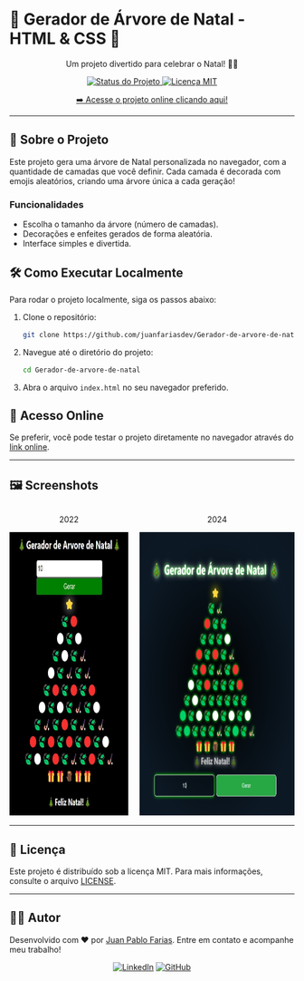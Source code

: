 # 🎄 Gerador de Árvore de Natal - HTML & CSS 🎄
<p align="center">Um projeto divertido para celebrar o Natal! 🎅🎁</p>

<p align="center">
  <a href="https://juanfariasdev.github.io/Gerador-de-arvore-de-natal/" target="_blank">
    <img src="https://img.shields.io/badge/Status-Online-brightgreen" alt="Status do Projeto" />
  </a>
  <a href="https://github.com/juanfariasdev/Gerador-de-arvore-de-natal/blob/main/LICENSE">
    <img src="https://img.shields.io/badge/Licença-MIT-blue.svg" alt="Licença MIT">
  </a>
</p>

<p align="center">
  <a href="https://juanfariasdev.github.io/Gerador-de-arvore-de-natal/">
    ➡️ Acesse o projeto online clicando aqui!
  </a>
</p>

---

## 🎯 Sobre o Projeto

Este projeto gera uma árvore de Natal personalizada no navegador, com a quantidade de camadas que você definir. Cada camada é decorada com emojis aleatórios, criando uma árvore única a cada geração!

### Funcionalidades

- Escolha o tamanho da árvore (número de camadas).
- Decorações e enfeites gerados de forma aleatória.
- Interface simples e divertida.

## 🛠️ Como Executar Localmente

Para rodar o projeto localmente, siga os passos abaixo:

1. Clone o repositório:

   ```bash
   git clone https://github.com/juanfariasdev/Gerador-de-arvore-de-natal.git
   ```

2. Navegue até o diretório do projeto:

   ```bash
   cd Gerador-de-arvore-de-natal
   ```

3. Abra o arquivo `index.html` no seu navegador preferido.

## 🚀 Acesso Online

Se preferir, você pode testar o projeto diretamente no navegador através do [link online](https://juanfariasdev.github.io/Gerador-de-arvore-de-natal/).

---

## 🖼️ Screenshots

<p align="center">
    <div style="display: flex; justify-content: center; gap: 20px;">
        <div>
            <p align="center">2022</p>
            <img src="screenshots/print.jpg" alt="Print do Projeto" height="500px"/>
        </div>
        <div>
            <p align="center">2024</p>
            <img src="screenshots/print-2024.png" alt="Print do Projeto" height="500px"/>
        </div>
    </div>
</p>


---

## 📄 Licença

Este projeto é distribuído sob a licença MIT. Para mais informações, consulte o arquivo [LICENSE](https://github.com/juanfariasdev/Gerador-de-arvore-de-natal/blob/main/LICENSE).

---

## 🧑‍💻 Autor

Desenvolvido com ❤️ por [Juan Pablo Farias](https://juanpablofarias.com/). Entre em contato e acompanhe meu trabalho!

<div align="center">
  <a href="https://www.linkedin.com/in/juanfariasdev/"><img src="https://img.shields.io/badge/LinkedIn-blue?style=for-the-badge&logo=linkedin" alt="LinkedIn"></a>
  <a href="https://github.com/juanfariasdev"><img src="https://img.shields.io/badge/GitHub-gray?style=for-the-badge&logo=github" alt="GitHub"></a>
</div>